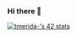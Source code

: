 ### Hi there 👋

<!--
**meriendaa/meriendaa** is a ✨ _special_ ✨ repository because its `README.md` (this file) appears on your GitHub profile.

Here are some ideas to get you started:

- 🔭 I’m currently working on ...
- 🌱 I’m currently learning ...
- 👯 I’m looking to collaborate on ...
- 🤔 I’m looking for help with ...
- 💬 Ask me about ...
- 📫 How to reach me: ...
- 😄 Pronouns: ...
- ⚡ Fun fact: ...
-->
[![tmerida-'s 42 stats](https://badge42.vercel.app/api/v2/cl1kxn5zi018309jmbkqfcslk/stats?cursusId=21&coalitionId=205)](https://github.com/JaeSeoKim/badge42)
